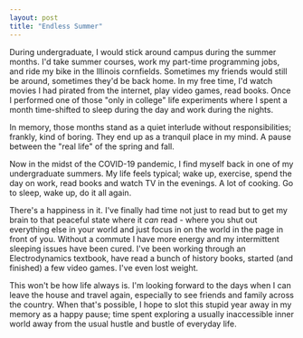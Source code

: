 ```yaml
---
layout: post
title: "Endless Summer"
---
```


During undergraduate, I would stick around campus during the summer months.  I'd take summer courses, work my part-time programming jobs, and ride my bike in the Illinois cornfields.  Sometimes my friends would still be around, sometimes they'd be back home.  In my free time, I'd watch movies I had pirated from the internet, play video games, read books.  Once I performed one of those "only in college" life experiments where I spent a month time-shifted to sleep during the day and work during the nights.

In memory, those months stand as a quiet interlude without responsibilities; frankly, kind of boring. They end up as a tranquil place in my mind.  A pause between the "real life" of the spring and fall.

Now in the midst of the COVID-19 pandemic, I find myself back in one of my undergraduate summers.  My life feels typical; wake up, exercise, spend the day on work, read books and watch TV in the evenings.  A lot of cooking.  Go to sleep, wake up, do it all again.

There's a happiness in it.  I've finally had time not just to read but to get my brain to that peaceful state where it _can_ read - where you shut out everything else in your world and just focus in on the world in the page in front of you.  Without a commute I have more energy and my intermittent sleeping issues have been cured.  I've been working through an Electrodynamics textbook, have read a bunch of history books, started (and finished) a few video games.  I've even lost weight.

This won't be how life always is.  I'm looking forward to the days when I can leave the house and travel again, especially to see friends and family across the country.  When that's possible, I hope to slot this stupid year away in my memory as a happy pause; time spent exploring a usually inaccessible inner world away from the usual hustle and bustle of everyday life.

